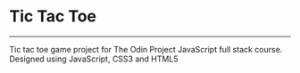 # Tic Tac Toe  
----------------------
Tic tac toe game project for The Odin Project JavaScript full stack course. Designed using JavaScript, CSS3 and HTML5